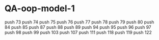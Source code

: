 # QA-oop-model-1


push 73
push 74
push 75
push 76
push 77
push 78 
push 79
push 80
push 84
push 85
push 87
push 88 
push 89
push 94
push 95
push 96
push 97
push 98
push 99
push 103
push 107
push 111
push 118
push 119
push 122